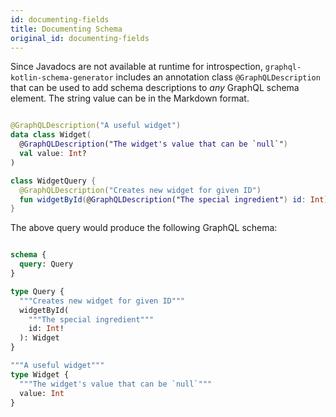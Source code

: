 ```yaml
---
id: documenting-fields
title: Documenting Schema
original_id: documenting-fields
---
```

Since Javadocs are not available at runtime for introspection, `graphql-kotlin-schema-generator` includes an annotation
class `@GraphQLDescription` that can be used to add schema descriptions to _any_ GraphQL schema element. The string value can be in the Markdown format.

```kotlin

@GraphQLDescription("A useful widget")
data class Widget(
  @GraphQLDescription("The widget's value that can be `null`")
  val value: Int?
)

class WidgetQuery {
  @GraphQLDescription("Creates new widget for given ID")
  fun widgetById(@GraphQLDescription("The special ingredient") id: Int): Widget? = Widget(id)
}

```

The above query would produce the following GraphQL schema:

```graphql

schema {
  query: Query
}

type Query {
  """Creates new widget for given ID"""
  widgetById(
    """The special ingredient"""
    id: Int!
  ): Widget
}

"""A useful widget"""
type Widget {
  """The widget's value that can be `null`"""
  value: Int
}

```
